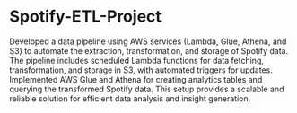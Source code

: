 # Spotify-ETL-Project

Developed a data pipeline using AWS services (Lambda, Glue, Athena, and S3) to automate the extraction, transformation, and
storage of Spotify data. The pipeline includes scheduled Lambda functions for data fetching, transformation, and storage in S3,
with automated triggers for updates. Implemented AWS Glue and Athena for creating analytics tables and querying the transformed Spotify data. This setup provides
a scalable and reliable solution for efficient data analysis and insight generation.
